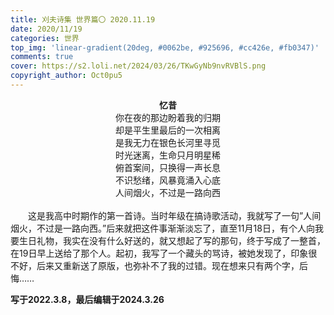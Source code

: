 ```yaml
---
title: 刈夫诗集 世界篇〇 2020.11.19
date: 2020/11/19
categories: 世界
top_img: 'linear-gradient(20deg, #0062be, #925696, #cc426e, #fb0347)'
comments: true
cover: https://s2.loli.net/2024/03/26/TKwGyNb9nvRVBlS.png
copyright_author: Oct0pu5
---
```


<center>
<b>忆昔</b><br>
你在夜的那边盼着我的归期<br>
却是平生里最后的一次相离<br>
是我无力在银色长河里寻觅<br>
时光迷离，生命只月明星稀<br>
俯首案间，只换得一声长息<br>
不识愁绪，风暴竟涌入心底<br>
人间烟火，不过是一路向西<br>
</center>
<br>
&ensp;&ensp;&ensp;&ensp;这是我高中时期作的第一首诗。当时年级在搞诗歌活动，我就写了一句”人间烟火，不过是一路向西。”后来就把这件事渐渐淡忘了，直至11月18日，有个人向我要生日礼物，我实在没有什么好送的，就又想起了写的那句，终于写成了一整首，在19日早上送给了那个人。起初，我写了一个藏头的骂诗，被她发现了，印象很不好，后来又重新送了原版，也弥补不了我的过错。现在想来只有两个字，后悔……

**写于2022.3.8，最后编辑于2024.3.26**